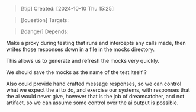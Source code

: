 
>[!tip] Created: [2024-10-10 Thu 15:25]

>[!question] Targets: 

>[!danger] Depends: 

Make a proxy during testing that runs and intercepts any calls made, then writes those responses down in a file in the mocks directory.

This allows us to generate and refresh the mocks very quickly.

We should save the mocks as the name of the test itself ?

Also could provide hand crafted message responses, so we can control what we expect the ai to do, and exercise our systems, with responses that the ai would never give, however that is the job of dreamcatcher, and not artifact, so we can assume some control over the ai output is possible.